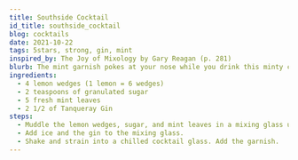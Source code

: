 ```yaml
---
title: Southside Cocktail
id_title: southside_cocktail
blog: cocktails
date: 2021-10-22
tags: 5stars, strong, gin, mint
inspired_by: The Joy of Mixology by Gary Reagan (p. 281)
blurb: The mint garnish pokes at your nose while you drink this minty cocktail. If you like mint with your mint for more mint per square mint then this is the cocktail for you.
ingredients:
  - 4 lemon wedges (1 lemon = 6 wedges)
  - 2 teaspoons of granulated sugar
  - 5 fresh mint leaves
  - 2 1/2 of Tanqueray Gin
steps:
  - Muddle the lemon wedges, sugar, and mint leaves in a mixing glass until the sugar is completely dissolved, all the juice is extracted from the lemons, and the mint is thoroughly integrated into the juice.
  - Add ice and the gin to the mixing glass.
  - Shake and strain into a chilled cocktail glass. Add the garnish.
---
```

